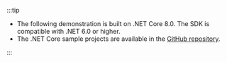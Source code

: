 :::tip

- The following demonstration is built on .NET Core 8.0. The SDK is compatible with .NET 6.0 or higher.
- The .NET Core sample projects are available in the [GitHub repository](https://github.com/logto-io/csharp).

:::

